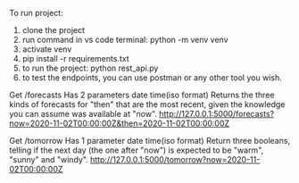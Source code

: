 To run project:
1. clone the project
2. run command in vs code terminal: python -m venv venv
3. activate venv
4. pip install -r requirements.txt
5. to run the project: python rest_api.py
6. to test the endpoints, you can use postman or any other tool you wish.



Get /forecasts 
Has 2 parameters date time(iso format)
Returns the three kinds of forecasts for "then" that are the most recent, given the knowledge you can assume was available at "now".
http://127.0.0.1:5000/forecasts?now=2020-11-02T00:00:00Z&then=2020-11-02T00:00:00Z

Get /tomorrow
Has 1 parameter date time(iso format)
Return three booleans, telling if the next day (the one after "now") is expected to be "warm", "sunny" and "windy". 
http://127.0.0.1:5000/tomorrow?now=2020-11-02T00:00:00Z